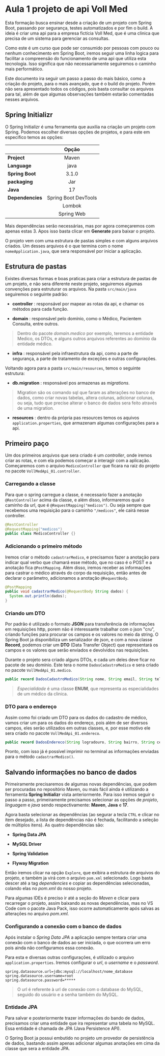 # Aula 1 projeto de api Voll Med

Esta formação busca ensinar desde a criação de um projeto com Spring Boot, passando por segurança, testes automatizados e por fim o build. A ideia é criar uma api para a empresa fictícia Voll Med, que é uma clinica que precisa de um sistema para gerenciar as consultas.

Como este é um curso que pode ser consumido por pessoas com pouco ou nenhum conhecimento em Spring Boot, iremos seguir uma linha logica para facilitar a compreensão do funcionamento de uma api que utiliza esta tecnologia. Isso significa que não necessariamente seguiremos o caminho mais performático.

Este documento ira seguir um passo a passo do mais básico, como a criação do projeto, para o mais avançado, que é o build do projeto. Porém não sera apresentado todos os códigos, pois basta consultar os arquivos para tal, além de que algumas observações também estarão comentadas nesses arquivos.

## Spring Initializr

O Spring Initializr é uma ferramenta que auxilia na criação um projeto com Spring. Podemos escolher diversas opções de projetos, e para este em especifico temos as opções:

|                  |        Opção         |
| :--------------- | :------------------: |
| **Project**      |        Maven         |
| **Language**     |         java         |
| **Spring Boot**  |        3.1.0         |
| **packaging**    |         Jar          |
| **Java**         |          17          |
| **Dependencies** | Spring Boot DevTools |
|                  |        Lombok        |
|                  |      Spring Web      |

Mais dependências serão necessárias, mas por agora começaremos com apenas estas 3. Apos isso basta clicar em **Generate** para baixar o projeto.

O projeto vem com uma estrutura de pastas simples e com alguns arquivos criados. Um desses arquivos é o que termina com o nome `nomeApplication.java`, que sera responsável por iniciar a aplicação.

## Estrutura de pastas

Existes diversas formas e boas praticas para criar a estrutura de pastas de um projeto, e não sera diferente neste projeto, seguiremos algumas convenções para estruturar os arquivos. Na pasta `src/main/java` seguiremos o seguinte padrão:

- **controller** : responsável por mapear as rotas da api, e chamar os métodos para cada função.

- **domain** : responsável pelo domínio, como o Médico, Pacientem Consulta, entre outros.

> Dentro do pacote *domain.medico* por exemplo, teremos a entidade Medico, os DTOs, e alguns outros arquivos referentes ao domínio da entidade médico.

- **infra** : responsável pela infraestrutura da api, como a parte de segurança, a parte de tratamento de exceções e outras configurações.

Voltando agora para a pasta `src/main/resources`, temos o seguinte estrutura:

- **db.migration** : responsável pos armazenas as *migrations*.

> Migration são os comando sql que faram as alterações no banco de dados, como criar novas tabelas, altera colunas, adicionar colunas, ou seja, tudo que precise alterar o banco de dados sera feito através de uma migration.

- **resources** : dentro da própria pas resources temos os aquivos `application.properties`, que armazenam algumas configurações para a api.

## Primeiro paço

Um dos primeiros arquivos que sera criado é um *controller*, onde iremos criar as rotas, e com ela podemos começar a interagir com a aplicação. Começaremos com o arquivo `MedicoController` que ficara na raiz do projeto no pacote `VollMedApi_01.controller`.

### Carregando a classe

Para que o spring carregue a classe, é necessario fazer a anotação `@RestController` acima da classe, e além disso, informaremos qual o caminho da url, que é `@RequestMapping("medicos")`. Ou seja sempre que recebemos uma requisição para o caminho `"/medicos"`, ele cairá nesse controller.

```java
@RestController
@RequestMapping("medicos")
public class MedicoController {}
```

### Adicionando o primeiro método

Iremos criar o método `cadastrarMedico`, e precisamos fazer a anotação para indicar qual verbo que chamará esse método, que no caso é o POST e a anotação fica `@PostMapping`. Além disso, iremos receber as informações para castrar o médico através do corpo da requisição, então antes de declarar o parâmetro, adicionamos a anotação `@RequestBody`.

```java
@PostMapping
public void cadastrarMedico(@RequestBody String dados) {
  System.out.println(dados);
}
```

### Criando um DTO

Por padrão é utilizado o formato **JSON** para transferência de informações em requisições http, porem não é interessante trabalhar com o json "cru", criando funções para procurar os campos e os valores no meio da string. O Spring Boot ja disponibiliza um serializador de json, e com a nova classe **Record**, podemos criar um **DTO** (Data Transfer Object) que representará os campos e os valores que serão enviados e devolvidos nas requisições.

Durante o projeto sera criado alguns DTOs, e cada um deles deve ficar no pacote de seu domínio. Este tera o nome `DadosCadastroMedico` e sera criado no pacote `VollMedApi_01.medico`.

```java
public record DadosCadastroMedico(String nome, String email, String telefone, String crm, Especialidade especialidade, DadosEndereco endereco) {}
```

> *Especialidade* é uma classe **ENUM**, que representa as especialidades de um médico da clinica.

### DTO para o endereço

Assim como foi criado um DTO para os dados do cadastro de médico, vamos criar um para os dados do endereço, pois além de ser diversos campos, eles serão utilizados em outras classes, e, por esse motivo ele sera criado no pacote `VollMedApi_01.endereco`.

```java
public record DadosEndereco(String logradouro, String bairro, String cep, String cidade, String uf, String complemento, String numero) {}
```

Pronto, com isso já é possível imprimir no terminal as informações enviadas para o método `cadastrarMedico()`.

## Salvando informações no banco de dados

Primeiramente precisaremos de algumas novas dependências, que podem ser procuradas no repositório Maven, ou mais fácil ainda é utilizando a ferramenta **Spring Initializr** vista anteriormente. Para isso iremos seguir o passo a passo, primeiramente precisamos selecionar as opções de *projeto*, *linguagem* e *java* sendo respectivamente: **Maven**, **Java** e **17**.

Agora basta selecionar as dependências (ao segurar a tecla `CTRL` e clicar no item desejado, a lista de dependências não é fechada, facilitando a seleção de múltiplos itens). As quatro dependências são:

- **Spring Data JPA**

- **MySQL Driver**

- **Spring Validation**

- **Flyway Migration**

Então iremos clicar na opção `Explore`, que exibira a estrutura de arquivos do projeto, e também ja virá com o arquivo `pom.xml` selecionado. Logo basta descer até a tag *dependencies* e copiar as dependências selecionadas, colando elas no *pom.xml* do nosso projeto.

Para algumas IDEs é preciso ir até a seção do *Maven* e clicar para recarregar o projeto, assim baixando as novas dependências, mas no VS Code com o pacote Java Pack, isso ocorre automaticamente após salvas as alterações no arquivo *pom.xml*.

### Configurando a conexão com o banco de dados

Após instalar o *Spring Data JPA* a aplicação sempre tentara criar uma conexão com o banco de dados ao ser iniciada, o que ocorrera um erro pois ainda não configuramos essa conexão.

Para esta e diversas outras configurações, é utilizado o arquivo `application.properties`. Iremos configurar o *url*, o *username* e o *password*.

```properties
spring.datasource.url=jdbc:mysql://localhost/nome_database
spring.datasource.username=root
spring.datasource.password=*****
```

> O url é referente à url de conexão com o database do MySQL, seguido do usuário e a senha também do MySQL.

### Entidade JPA

Para salvar e posteriormente trazer informações do bando de dados, precisamos criar uma entidade que ira representar uma tabela no MySQL. Essa entidade é chamada de JPA (Java Persistence API).

O Spring Boot ja possui embutido no projeto um provedor de persistência de dados, bastando assim apenas adicionar algumas anotações em cima da classe que sera a entidade JPA.
